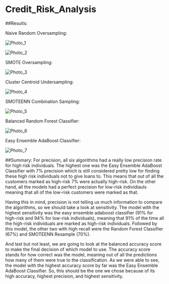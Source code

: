 # Credit_Risk_Analysis

##Results:


Naive Random Oversampling:

![Photo_1](https://user-images.githubusercontent.com/105950742/193168478-7ec98a17-4ab7-445d-b70a-4af4fa70bc5e.png)

![Photo_2](https://user-images.githubusercontent.com/105950742/193168480-b93c02fc-3326-4beb-8faf-f0d6303cc961.png)

SMOTE Oversampling:

![Photo_3](https://user-images.githubusercontent.com/105950742/193168481-5527a2a2-ed55-46b7-9f22-85b7a5ad6e1c.png)

Cluster Centroid Undersampling:

![Photo_4](https://user-images.githubusercontent.com/105950742/193168472-68f2111d-87c0-4106-b33d-1a8384371f65.png)

SMOTEENN Combination Sampling:

![Photo_5](https://user-images.githubusercontent.com/105950742/193168473-4b404ffb-a7a1-4d19-b1d3-aead0fa51366.png)

Balanced Random Forest Classifier:

![Photo_6](https://user-images.githubusercontent.com/105950742/193168475-d4a52e5d-52c3-4443-b54a-1dca88374a35.png)

Easy Ensemble AdaBoost Classifier:

![Photo_7](https://user-images.githubusercontent.com/105950742/193168476-9e3360cf-c3d4-40b8-8563-e39e6aa41975.png)


##Summary:
For precision, all six algorithms had a really low precision rate for high risk individuals. The highest one was the Easy Ensemble AdaBoost Classifier with 7% precision which is still considered pretty low for finding these high risk individuals not to give loans to. This means that out of all the customers marked as high-risk 7% were actually high-risk. On the other hand, all the models had a perfect precision for low-risk individiauls meaning that all of the low-risk customers were marked as that.

Having this in mind, precision is not telling us much information to compare the algorithms, so we should take a look at sensitivity. The model with the highest sensitivity was the easy ensemble adaboost classifier (91% for high-risk and 94% for low-risk individuals), meaning that 91% of the time all the high-risk individuals are marked as high-risk individuals. Followed by this model, the other two with high recall were the Random Forest Classifier (67%) and SMOTEENN Resample (70%).

And last but not least, we are going to look at the balanced accuracy score to make the final decision of which model to use. The accuracy score stands for how correct was the model, meaning out of all the predictions how many of them were true to the classification. As we were able to see, the model with the highest accuracy score by far was the Easy Ensemble AdaBoost Classifier. So, this should be the one we chose because of its high accuracy, highest precision, and highest sensitivity.
